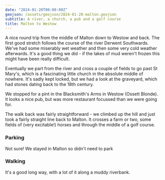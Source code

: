 ```yaml
---
date: "2024-01-20T00:00:00Z"
geojson: /assets/geojson/2024-01-20-malton.geojson
subtitle: A river, a church, a pub and a golf course
title: Malton to Westow
---
```

 

A nice round trip from the middle of Malton down to Westow and back. The first good stretch follows the course of the river Derwent Southwards. We've had some miserably wet weather and then some very cold weather afterwards. It's a good thing we did - if the lakes of mud weren't frozen this might have been really difficult.

Eventually we part from the river and cross a couple of fields to go past St Mary's, which is a fascinating little church in the absolute middle of nowhere. It's sadly kept locked, but we had a look at the graveyard, which had stones dating back to the 18th century.

We stopped for a pint in the Blacksmith's Arms in Westow (Ossett Blonde). It looks a nice pub, but was more restaurant focussed than we were going for.

The walk back was fairly straightforward - we climbed up the hill and just took a fairly straight line back to Malton. It crosses a farm or two, some fields of (very excitable!) horses and through the middle of a golf course. 

### Parking 
Not sure! We stayed in Malton so didn't need to park

### Walking
It's a good long way, with a lot of it along a muddy riverbank.
